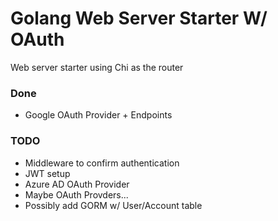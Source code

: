 # Golang Web Server Starter W/ OAuth

Web server starter using Chi as the router

### Done

- Google OAuth Provider + Endpoints

### TODO

- Middleware to confirm authentication
- JWT setup
- Azure AD OAuth Provider
- Maybe OAuth Provders...
- Possibly add GORM w/ User/Account table
